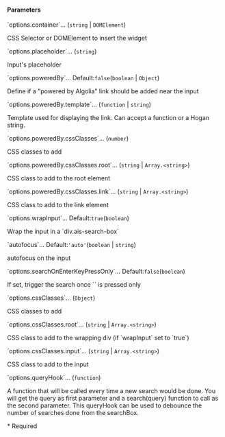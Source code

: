 <h4 class="no-toc">Parameters</h4>
<p class="attr-name">
<span class='attr-required'>`options.container`<span class="show-description">…</span></span>
  <span class="attr-infos">(<code>string</code> &#124; <code>DOMElement</code>)</span>
</p>
<p class="attr-description important">CSS Selector or DOMElement to insert the widget</p>
<p class="attr-name">
<span class='attr-optional important'>`options.placeholder`<span class="show-description">…</span></span>
  <span class="attr-infos">(<code>string</code>)</span>
</p>
<p class="attr-description important">Input's placeholder</p>
<p class="attr-name">
<span class='attr-optional'>`options.poweredBy`<span class="show-description">…</span></span>
  <span class="attr-infos">Default:<code class="attr-default">false</code>(<code>boolean</code> &#124; <code>Object</code>)</span>
</p>
<p class="attr-description">Define if a "powered by Algolia" link should be added near the input</p>
<p class="attr-name">
<span class='attr-optional'>`options.poweredBy.template`<span class="show-description">…</span></span>
  <span class="attr-infos">(<code>function</code> &#124; <code>string</code>)</span>
</p>
<p class="attr-description">Template used for displaying the link. Can accept a function or a Hogan string.</p>
<p class="attr-name">
<span class='attr-optional'>`options.poweredBy.cssClasses`<span class="show-description">…</span></span>
  <span class="attr-infos">(<code>number</code>)</span>
</p>
<p class="attr-description">CSS classes to add</p>
<p class="attr-name">
<span class='attr-optional'>`options.poweredBy.cssClasses.root`<span class="show-description">…</span></span>
  <span class="attr-infos">(<code>string</code> &#124; <code>Array.&lt;string&gt;</code>)</span>
</p>
<p class="attr-description">CSS class to add to the root element</p>
<p class="attr-name">
<span class='attr-optional'>`options.poweredBy.cssClasses.link`<span class="show-description">…</span></span>
  <span class="attr-infos">(<code>string</code> &#124; <code>Array.&lt;string&gt;</code>)</span>
</p>
<p class="attr-description">CSS class to add to the link element</p>
<p class="attr-name">
<span class='attr-optional'>`options.wrapInput`<span class="show-description">…</span></span>
  <span class="attr-infos">Default:<code class="attr-default">true</code>(<code>boolean</code>)</span>
</p>
<p class="attr-description">Wrap the input in a `div.ais-search-box`</p>
<p class="attr-name">
<span class='attr-optional'>`autofocus`<span class="show-description">…</span></span>
  <span class="attr-infos">Default:<code class="attr-default">&#x27;auto&#x27;</code>(<code>boolean</code> &#124; <code>string</code>)</span>
</p>
<p class="attr-description">autofocus on the input</p>
<p class="attr-name">
<span class='attr-optional'>`options.searchOnEnterKeyPressOnly`<span class="show-description">…</span></span>
  <span class="attr-infos">Default:<code class="attr-default">false</code>(<code>boolean</code>)</span>
</p>
<p class="attr-description">If set, trigger the search once `<Enter>` is pressed only</p>
<p class="attr-name">
<span class='attr-optional'>`options.cssClasses`<span class="show-description">…</span></span>
  <span class="attr-infos">(<code>Object</code>)</span>
</p>
<p class="attr-description">CSS classes to add</p>
<p class="attr-name">
<span class='attr-optional'>`options.cssClasses.root`<span class="show-description">…</span></span>
  <span class="attr-infos">(<code>string</code> &#124; <code>Array.&lt;string&gt;</code>)</span>
</p>
<p class="attr-description">CSS class to add to the wrapping div (if `wrapInput` set to `true`)</p>
<p class="attr-name">
<span class='attr-optional'>`options.cssClasses.input`<span class="show-description">…</span></span>
  <span class="attr-infos">(<code>string</code> &#124; <code>Array.&lt;string&gt;</code>)</span>
</p>
<p class="attr-description">CSS class to add to the input</p>
<p class="attr-name">
<span class='attr-optional'>`options.queryHook`<span class="show-description">…</span></span>
  <span class="attr-infos">(<code>function</code>)</span>
</p>
<p class="attr-description">A function that will be called every time a new search would be done. You will get the query as first parameter and a search(query) function to call as the second parameter. This queryHook can be used to debounce the number of searches done from the searchBox.</p>

<p class="attr-legend">* <span>Required</span></p>
